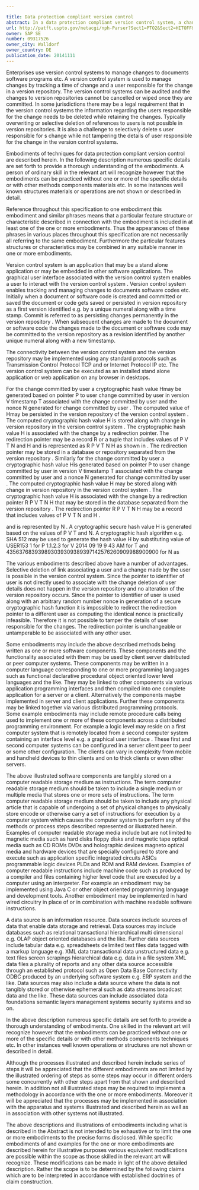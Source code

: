```yaml
---

title: Data protection compliant version control
abstract: In a data protection compliant version control system, a change committed by a user in a version is stored. A cryptographic hash value generated based on a set of parameters corresponding to the user and the version is computed. The cryptographic hash value along with the change committed by the user is stored. The cryptographic hash value is associated with the change committed by the user by a redirection pointer. The redirection pointer is deleted to disassociate the change committed by the user from the cryptographic hash value, thereby disassociating the change committed by the user from the user. The change committed by the user is displayed in a user interface associated with the version control system.
url: http://patft.uspto.gov/netacgi/nph-Parser?Sect1=PTO2&Sect2=HITOFF&p=1&u=%2Fnetahtml%2FPTO%2Fsearch-adv.htm&r=1&f=G&l=50&d=PALL&S1=09317526&OS=09317526&RS=09317526
owner: SAP SE
number: 09317526
owner_city: Walldorf
owner_country: DE
publication_date: 20141111
---
```

Enterprises use version control systems to manage changes to documents software programs etc. A version control system is used to manage changes by tracking a time of change and a user responsible for the change in a version repository. The version control systems can be audited and the changes to version repositories cannot be cancelled or wiped once they are committed. In some jurisdictions there may be a legal requirement that in the version control systems the information regarding the users responsible for the change needs to be deleted while retaining the changes. Typically overwriting or selective deletion of references to users is not possible in version repositories. It is also a challenge to selectively delete s user responsible for s change while not tampering the details of user responsible for the change in the version control systems.

Embodiments of techniques for data protection compliant version control are described herein. In the following description numerous specific details are set forth to provide a thorough understanding of the embodiments. A person of ordinary skill in the relevant art will recognize however that the embodiments can be practiced without one or more of the specific details or with other methods components materials etc. In some instances well known structures materials or operations are not shown or described in detail.

Reference throughout this specification to one embodiment this embodiment and similar phrases means that a particular feature structure or characteristic described in connection with the embodiment is included in at least one of the one or more embodiments. Thus the appearances of these phrases in various places throughout this specification are not necessarily all referring to the same embodiment. Furthermore the particular features structures or characteristics may be combined in any suitable manner in one or more embodiments.

Version control system is an application that may be a stand alone application or may be embedded in other software applications. The graphical user interface associated with the version control system enables a user to interact with the version control system . Version control system enables tracking and managing changes to documents software codes etc. Initially when a document or software code is created and committed or saved the document or code gets saved or persisted in version repository as a first version identified e.g. by a unique numeral along with a time stamp. Commit is referred to as persisting changes permanently in the version repository . When subsequent changes are made to the document or software code the changes made to the document or software code may be committed to the version repository as a revision identified by another unique numeral along with a new timestamp.

The connectivity between the version control system and the version repository may be implemented using any standard protocols such as Transmission Control Protocol TCP and or Internet Protocol IP etc. The version control system can be executed as an installed stand alone application or web application on any browser in desktops.

For the change committed by user a cryptographic hash value Hmay be generated based on pointer P to user change committed by user in version V timestamp T associated with the change committed by user and the nonce N generated for change committed by user . The computed value of Hmay be persisted in the version repository of the version control system . The computed cryptographic hash value H is stored along with change in version repository in the version control system . The cryptographic hash value H is associated with the change by a redirection pointer. The redirection pointer may be a record R or a tuple that includes values of P V T N and H and is represented as R P V T N H as shown in . The redirection pointer may be stored in a database or repository separated from the version repository . Similarly for the change committed by user a cryptographic hash value His generated based on pointer P to user change committed by user in version V timestamp T associated with the change committed by user and a nonce N generated for change committed by user . The computed cryptographic hash value H may be stored along with change in version repository in the version control system . The cryptographic hash value H is associated with the change by a redirection pointer R P V T N H that may be stored in the database separated from the version repository . The redirection pointer R P V T N H may be a record that includes values of P V T N and H .

and is represented by N . A cryptographic secure hash value H is generated based on the values of P V T and N. A cryptographic hash algorithm e.g. SHA 512 may be used to generate the hash value H by substituting value of USER153 1 for P 1.1.2.3 for V 2014 09 19 9 43 AM for T and 435637683939893039309389397142576260909988900900 for N as

The various embodiments described above have a number of advantages. Selective deletion of link associating a user and a change made by the user is possible in the version control system. Since the pointer to identifier of user is not directly used to associate with the change deletion of user details does not happen in the version repository and no alteration of the version repository occurs. Since the pointer to identifier of user is used along with an arbitrary random number nonce in generation of a secure cryptographic hash function it is impossible to redirect the redirection pointer to a different user as computing the identical nonce is practically infeasible. Therefore it is not possible to tamper the details of user responsible for the changes. The redirection pointer is unchangeable or untamperable to be associated with any other user.

Some embodiments may include the above described methods being written as one or more software components. These components and the functionality associated with them may be used by client server distributed or peer computer systems. These components may be written in a computer language corresponding to one or more programming languages such as functional declarative procedural object oriented lower level languages and the like. They may be linked to other components via various application programming interfaces and then compiled into one complete application for a server or a client. Alternatively the components maybe implemented in server and client applications. Further these components may be linked together via various distributed programming protocols. Some example embodiments may include remote procedure calls being used to implement one or more of these components across a distributed programming environment. For example a logic level may reside on a first computer system that is remotely located from a second computer system containing an interface level e.g. a graphical user interface . These first and second computer systems can be configured in a server client peer to peer or some other configuration. The clients can vary in complexity from mobile and handheld devices to thin clients and on to thick clients or even other servers.

The above illustrated software components are tangibly stored on a computer readable storage medium as instructions. The term computer readable storage medium should be taken to include a single medium or multiple media that stores one or more sets of instructions. The term computer readable storage medium should be taken to include any physical article that is capable of undergoing a set of physical changes to physically store encode or otherwise carry a set of instructions for execution by a computer system which causes the computer system to perform any of the methods or process steps described represented or illustrated herein. Examples of computer readable storage media include but are not limited to magnetic media such as hard disks floppy disks and magnetic tape optical media such as CD ROMs DVDs and holographic devices magneto optical media and hardware devices that are specially configured to store and execute such as application specific integrated circuits ASICs programmable logic devices PLDs and ROM and RAM devices. Examples of computer readable instructions include machine code such as produced by a compiler and files containing higher level code that are executed by a computer using an interpreter. For example an embodiment may be implemented using Java C or other object oriented programming language and development tools. Another embodiment may be implemented in hard wired circuitry in place of or in combination with machine readable software instructions.

A data source is an information resource. Data sources include sources of data that enable data storage and retrieval. Data sources may include databases such as relational transactional hierarchical multi dimensional e.g. OLAP object oriented databases and the like. Further data sources include tabular data e.g. spreadsheets delimited text files data tagged with a markup language e.g. XML data transactional data unstructured data e.g. text files screen scrapings hierarchical data e.g. data in a file system XML data files a plurality of reports and any other data source accessible through an established protocol such as Open Data Base Connectivity ODBC produced by an underlying software system e.g. ERP system and the like. Data sources may also include a data source where the data is not tangibly stored or otherwise ephemeral such as data streams broadcast data and the like. These data sources can include associated data foundations semantic layers management systems security systems and so on.

In the above description numerous specific details are set forth to provide a thorough understanding of embodiments. One skilled in the relevant art will recognize however that the embodiments can be practiced without one or more of the specific details or with other methods components techniques etc. In other instances well known operations or structures are not shown or described in detail.

Although the processes illustrated and described herein include series of steps it will be appreciated that the different embodiments are not limited by the illustrated ordering of steps as some steps may occur in different orders some concurrently with other steps apart from that shown and described herein. In addition not all illustrated steps may be required to implement a methodology in accordance with the one or more embodiments. Moreover it will be appreciated that the processes may be implemented in association with the apparatus and systems illustrated and described herein as well as in association with other systems not illustrated.

The above descriptions and illustrations of embodiments including what is described in the Abstract is not intended to be exhaustive or to limit the one or more embodiments to the precise forms disclosed. While specific embodiments of and examples for the one or more embodiments are described herein for illustrative purposes various equivalent modifications are possible within the scope as those skilled in the relevant art will recognize. These modifications can be made in light of the above detailed description. Rather the scope is to be determined by the following claims which are to be interpreted in accordance with established doctrines of claim construction.

